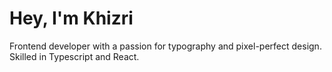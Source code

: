 # Hey, I'm Khizri

Frontend developer with a passion for typography and pixel-perfect design. Skilled in Typescript and React. 
